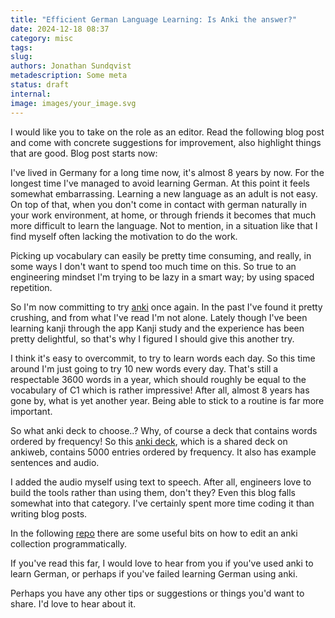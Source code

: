 ```yaml
---
title: "Efficient German Language Learning: Is Anki the answer?"
date: 2024-12-18 08:37
category: misc
tags: 
slug: 
authors: Jonathan Sundqvist
metadescription: Some meta
status: draft
internal: 
image: images/your_image.svg
---
```

I would like you to take on the role as an editor. Read the following blog post and come with concrete suggestions for improvement, also highlight things that are good. Blog post starts now:

I've lived in Germany for a long time now, it's almost 8 years by now. For the longest time I've managed to avoid learning German. At this point it feels somewhat embarrassing. Learning a new language as an adult is not easy. On top of that, when you don't come in contact with german naturally in your work environment, at home, or through friends it becomes that much more difficult to learn the language. Not to mention, in a situation like that I find myself often lacking the motivation to do the work.

Picking up vocabulary can easily be pretty time consuming, and really, in some ways I don't want to spend too much time on this. So true to an engineering mindset I'm trying to be lazy in a smart way; by using spaced repetition.

So I'm now committing to try [anki](https://ankiweb.net/) once again. In the past I've found it pretty crushing, and from what I've read I'm not alone. Lately though I've been learning kanji through the app Kanji study and the experience has been pretty delightful, so that's why I figured I should give this another try.

I think it's easy to overcommit, to try to learn words each day. So this time around I'm just going to try 10 new words every day. That's still a respectable 3600 words in a year, which should roughly be equal to the vocabulary of C1 which is rather impressive! After all, almost 8 years has gone by, what is yet another year. Being able to stick to a routine is far more important.

So what anki deck to choose..? Why, of course a deck that contains words ordered by frequency! So this [anki deck](https://drive.proton.me/urls/E33PMGWMMG#v3V4Rfg9qX3o), which is a shared deck on ankiweb, contains 5000 entries ordered by frequency. It also has example sentences and audio.

I added the audio myself using text to speech. After all, engineers love to build the tools rather than using them, don't they? Even this blog falls somewhat into that category. I've certainly spent more time coding it than writing blog posts.

In the following [repo](https://github.com/jonathan-s/anki-audio) there are some useful bits on how to edit an anki collection programmatically.

If you've read this far, I would love to hear from you if you've used anki to learn German, or perhaps if you've failed learning German using anki.

Perhaps you have any other tips or suggestions or things you'd want to share. I'd love to hear about it.